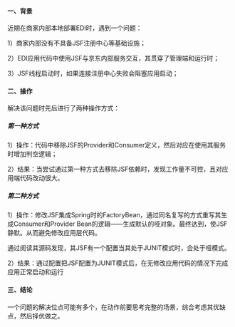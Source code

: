 #### 一、背景

近期在商家内部本地部署EDI时，遇到一个问题：

1）商家内部没有不具备JSF注册中心等基础设施；

2）EDI应用代码中使用JSF与京东内部服务交互，其贯穿了管理端和运行时；

3）JSF线程启动时，如果连接注册中心失败会阻塞应用启动；

#### 二、操作

解决该问题时先后进行了两种操作方式：

##### 第一种方式

1）操作：代码中移除JSF的Provider和Consumer定义，然后对应在使用其服务时增加判空逻辑；

2）结果：当尝试通过第一种方式去移除JSF依赖时，发现工作量不可控，且对应用端代码改动很大。

##### 第二种方式

1）操作：修改JSF集成Spring时的FactoryBean，通过同名复写的方式重写其生成Consumer和Provider Bean的逻辑——生成默认的哑对象。最终达到，使JSF静默。从而避免修改应用层代码。

通过阅读其源码发现，其JSF有一个配置当其处于JUNIT模式时，会处于哑模式。

2）结果：通过配置把JSF配置为JUNIT模式后，在无修改应用代码的情况下完成应用正常启动和运行

#### 三、结论

一个问题的解决位点可能有多个，在动作前要思考完整的场景，综合考虑其优缺点，然后择优做之。